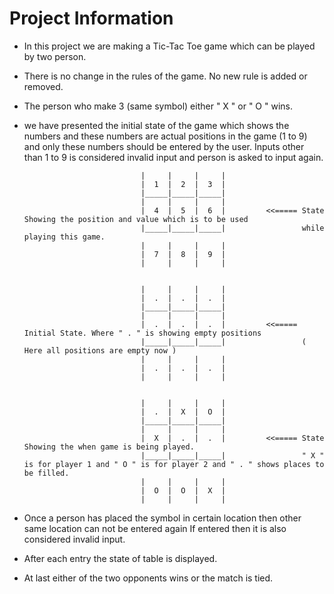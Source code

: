 # Project Information

* In this project we are making a Tic-Tac Toe game which can be played by two person.

* There is no change in the rules of the game. No new rule is added or removed.

* The person who make 3 (same symbol) either " X " or " O " wins.

* we have presented the initial state of the game which shows the numbers and these 
    numbers are actual positions in the game (1 to 9) and only these numbers should 
    be entered by the user. Inputs other than 1 to 9  is considered invalid input and 
    person is asked to input again.
                        
                                |     |     |     |
                                |  1  |  2  |  3  |
                                |_____|_____|_____|
                                |     |     |     |
                                |  4  |  5  |  6  |         <<===== State Showing the position and value which is to be used 
                                |_____|_____|_____|                 while playing this game.
                                |     |     |     |
                                |  7  |  8  |  9  |
                                |     |     |     |


                                |     |     |     |
                                |  .  |  .  |  .  |
                                |_____|_____|_____|
                                |     |     |     |
                                |  .  |  .  |  .  |         <<===== Initial State. Where " . " is showing empty positions 
                                |_____|_____|_____|                 ( Here all positions are empty now )
                                |     |     |     |
                                |  .  |  .  |  .  |
                                |     |     |     |
                                
                                
                                |     |     |     |
                                |  .  |  X  |  O  |
                                |_____|_____|_____|
                                |     |     |     |
                                |  X  |  .  |  .  |         <<===== State Showing the when game is being played. 
                                |_____|_____|_____|                 " X " is for player 1 and " O " is for player 2 and " . " shows places to be filled.
                                |     |     |     |
                                |  O  |  O  |  X  |
                                |     |     |     |
                                
                                
* Once a person has placed the symbol in certain location then other same location can
    not be entered again If entered then it is also considered invalid input.

* After each entry the state of table is displayed.

* At last either of the two opponents wins or the match is tied.
